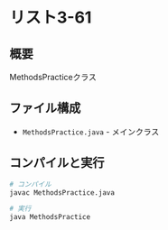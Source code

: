 # リスト3-61

## 概要
MethodsPracticeクラス

## ファイル構成
- `MethodsPractice.java` - メインクラス

## コンパイルと実行
```bash
# コンパイル
javac MethodsPractice.java

# 実行
java MethodsPractice
```
